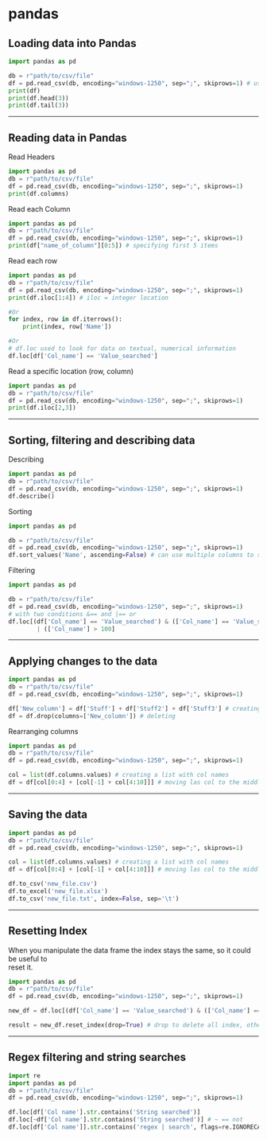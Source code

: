 # pandas
## Loading data into Pandas
```python
import pandas as pd

db = r"path/to/csv/file"
df = pd.read_csv(db, encoding="windows-1250", sep=";", skiprows=1) # useful key word arguments
print(df)
print(df.head(3))
print(df.tail(3))
```
___
## Reading data in Pandas
Read Headers
```python
import pandas as pd
db = r"path/to/csv/file"
df = pd.read_csv(db, encoding="windows-1250", sep=";", skiprows=1)
print(df.columns)
```
Read each Column
```python
import pandas as pd
db = r"path/to/csv/file"
df = pd.read_csv(db, encoding="windows-1250", sep=";", skiprows=1)
print(df["name_of_column"][0:5]) # specifying first 5 items
```
Read each row
```python
import pandas as pd
db = r"path/to/csv/file"
df = pd.read_csv(db, encoding="windows-1250", sep=";", skiprows=1)
print(df.iloc[1:4]) # iloc = integer location

#Or
for index, row in df.iterrows():
    print(index, row['Name'])

#Or
# df.loc used to look for data on textual, numerical information
df.loc[df['Col_name'] == 'Value_searched']

```
Read a specific location (row, column)
```python
import pandas as pd
db = r"path/to/csv/file"
df = pd.read_csv(db, encoding="windows-1250", sep=";", skiprows=1)
print(df.iloc[2,3])
```
___
## Sorting, filtering and describing data
Describing
```python
import pandas as pd
db = r"path/to/csv/file"
df = pd.read_csv(db, encoding="windows-1250", sep=";", skiprows=1)
df.describe()
```
Sorting
```python
import pandas as pd

db = r"path/to/csv/file"
df = pd.read_csv(db, encoding="windows-1250", sep=";", skiprows=1)
df.sort_values('Name', ascending=False) # can use multiple columns to sort by
```
Filtering
```python
import pandas as pd

db = r"path/to/csv/file"
df = pd.read_csv(db, encoding="windows-1250", sep=";", skiprows=1)
# with two conditions &== and |== or
df.loc[(df['Col_name'] == 'Value_searched') & (['Col_name'] == 'Value_searched')
        | (['Col_name'] > 100]
```
___
## Applying changes to the data
```python
import pandas as pd
db = r"path/to/csv/file"
df = pd.read_csv(db, encoding="windows-1250", sep=";", skiprows=1)

df['New_column'] = df['Stuff'] + df['Stuff2'] + df['Stuff3'] # creating, add at the end
df = df.drop(columns=['New_column']) # deleting
```
Rearranging columns
```python
import pandas as pd
db = r"path/to/csv/file"
df = pd.read_csv(db, encoding="windows-1250", sep=";", skiprows=1)

col = list(df.columns.values) # creating a list with col names
df = df[col[0:4] + [col[-1] + col[4:10]]] # moving las col to the middle
```
___
## Saving the data
```python
import pandas as pd
db = r"path/to/csv/file"
df = pd.read_csv(db, encoding="windows-1250", sep=";", skiprows=1)

col = list(df.columns.values) # creating a list with col names
df = df[col[0:4] + [col[-1] + col[4:10]]] # moving las col to the middle

df.to_csv('new_file.csv')
df.to_excel('new_file.xlsx')
df.to_csv('new_file.txt', index=False, sep='\t')
```
___
## Resetting Index
When you manipulate the data frame the index stays the same, so it could be useful to  
reset it.
```python
import pandas as pd
db = r"path/to/csv/file"
df = pd.read_csv(db, encoding="windows-1250", sep=";", skiprows=1)

new_df = df.loc[(df['Col_name'] == 'Value_searched') & (['Col_name'] == 'Value_searched')]

result = new_df.reset_index(drop=True) # drop to delete all index, otherwise it will be added as a new column
```
___
## Regex filtering and string searches
```python
import re
import pandas as pd
db = r"path/to/csv/file"
df = pd.read_csv(db, encoding="windows-1250", sep=";", skiprows=1)

df.loc[df['Col name'].str.contains('String searched')]
df.loc[~df['Col name'].str.contains('String searched')] # ~ == not
df.loc[df['Col name']].str.contains('regex | search', flags=re.IGNORECASE ,regex=True)]
```
